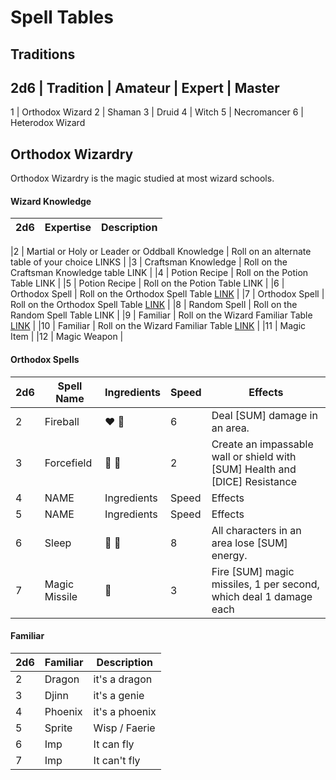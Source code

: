 # Spell Tables

## Traditions

2d6 | Tradition | Amateur | Expert | Master
-------------------------------------------
1 | Orthodox Wizard
2 | Shaman
3 | Druid
4 | Witch
5 | Necromancer
6 | Heterodox Wizard


## Orthodox Wizardry

Orthodox Wizardry is the magic studied at most wizard schools.

#### Wizard Knowledge

|2d6 | Expertise | Description |
|----|-----------|-------------|

|2 | Martial or Holy or Leader or Oddball Knowledge | Roll on an alternate table of your choice LINKS |
|3 | Craftsman Knowledge | Roll on the Craftsman Knowledge table LINK |
|4 | Potion Recipe | Roll on the Potion Table LINK |
|5 | Potion Recipe | Roll on the Potion Table LINK |
|6 | Orthodox Spell | Roll on the Orthodox Spell Table [LINK](#Orthodox-Spells) |
|7 | Orthodox Spell | Roll on the Orthodox Spell Table [LINK](#Orthodox-Spells) |
|8 | Random Spell | Roll on the Random Spell Table LINK |
|9 | Familiar | Roll on the Wizard Familiar Table [LINK](#Familiar) |
|10 | Familiar | Roll on the Wizard Familiar Table [LINK](#Familiar) |
|11 | Magic Item |
|12 | Magic Weapon |



#### Orthodox Spells

|2d6 | Spell Name | Ingredients | Speed | Effects |
|----|------------|-------------|-------|-------- |
|2 | Fireball | :heart: :black_heart: | 6 | Deal [SUM] damage in an area. |
|3 | Forcefield | :purple_heart: :blue_heart: | 2 | Create an impassable wall or shield with [SUM] Health and [DICE] Resistance |
|4 | NAME | Ingredients | Speed | Effects |
|5 | NAME | Ingredients | Speed | Effects |
|6 | Sleep | :purple_heart: :black_heart: | 8 | All characters in an area lose [SUM] energy. |
|7 | Magic Missile | :purple_heart: | 3 | Fire [SUM] magic missiles, 1 per second, which deal 1 damage each |


#### Familiar

| 2d6 | Familiar | Description |
|-----|----------|-------------|
| 2   | Dragon   | it's a dragon |
| 3   | Djinn    | it's a genie  |
| 4   | Phoenix  | it's a phoenix|
| 5   | Sprite   | Wisp / Faerie |
| 6   | Imp      | It can fly    |
| 7   | Imp      | It can't fly  |